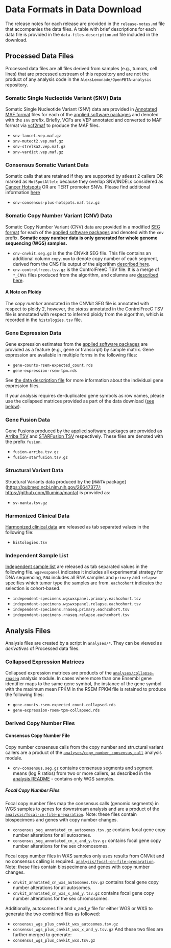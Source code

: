 # Data Formats in Data Download

The release notes for each release are provided in the `release-notes.md` file that accompanies the data files.
A table with brief descriptions for each data file is provided in the `data-files-description.md` file included in the download.

## Processed Data Files

Processed data files are all files derived from samples (e.g., tumors, cell lines) that are processed upstream of this repository and are not the product of any analysis code in the `AlexsLemonade/OpenPBTA-analysis` repository.


### Somatic Single Nucleotide Variant (SNV) Data

Somatic Single Nucleotide Variant (SNV) data are provided in [Annotated MAF format](format/vep-maf.md) files for each of the [applied software packages](https://alexslemonade.github.io/OpenPBTA-manuscript/#somatic-single-nucleotide-variant-calling) and denoted with the `snv` prefix. Briefly, VCFs are VEP annotated and converted to MAF format via [vcf2maf](https://github.com/mskcc/vcf2maf/blob/master/maf2vcf.pl) to produce the MAF files. 

* `snv-lancet.vep.maf.gz`
* `snv-mutect2.vep.maf.gz`
* `snv-strelka2.vep.maf.gz`
* `snv-vardict.vep.maf.gz`

### Consensus Somatic Variant Data
Somatic calls that are retained if they are supported by atleast 2 callers OR marked as `HotSpotAllele` because they overlap SNV/INDELs considered as [Cancer Hotspots](https://www.cancerhotspots.org/#/download) OR are TERT promoter SNVs. Please find additional information [here](https://github.com/kids-first/kf-somatic-workflow/blob/master/docs/kfdrc-consensus-calling.md) 

* `snv-consensus-plus-hotspots.maf.tsv.gz`

### Somatic Copy Number Variant (CNV) Data

Somatic Copy Number Variant (CNV) data are provided in a modified [SEG format](https://software.broadinstitute.org/software/igv/SEG) for each of the [applied software packages](https://alexslemonade.github.io/OpenPBTA-manuscript/#somatic-copy-number-variant-calling) and denoted with the `cnv` prefix.
**Somatic copy number data is only generated for whole genome sequencing (WGS) samples.**

  * `cnv-cnvkit.seg.gz` is the the CNVkit SEG file. This file contains an additional column `copy.num` to denote copy number of each segment, derived from the CNS file output of the algorithm [described here](https://cnvkit.readthedocs.io/en/stable/fileformats.html).
  * `cnv-controlfreec.tsv.gz` is the ControlFreeC TSV file. It is a merge of `*_CNVs` files produced from the algorithm, and columns are [described here](http://boevalab.inf.ethz.ch/FREEC/tutorial.html#OUTPUT).

#### A Note on Ploidy

The _copy number_ annotated in the CNVkit SEG file is annotated with respect to ploidy 2, however, the _status_ annotated in the ControlFreeC TSV file is annotated with respect to inferred ploidy from the algorithm, which is recorded in the `histologies.tsv` file. 

### Gene Expression Data

Gene expression estimates from the [applied software packages](https://alexslemonade.github.io/OpenPBTA-manuscript/#gene-expression-abundance-estimation) are provided as a feature (e.g., gene or transcript) by sample matrix.
Gene expression are available in multiple forms in the following files:

* `gene-counts-rsem-expected_count.rds`
* `gene-expression-rsem-tpm.rds`

See [the data description file](data-description.md) for more information about the individual gene expression files.

If your analysis requires de-duplicated gene symbols as row names, please use the collapsed matrices provided as part of the data download ([see below](#collapsed-expression-matrices)).

### Gene Fusion Data

Gene Fusions produced by the [applied software packages](https://alexslemonade.github.io/OpenPBTA-manuscript/#rna-fusion-calling-and-prioritization) are provided as [Arriba TSV](format/arriba-tsv-header.md) and [STARFusion TSV](./format/starfusion-tsv-header.md) respectively.
These files are denoted with the prefix `fusion`.

* `fusion-arriba.tsv.gz`
* `fusion-starfusion.tsv.gz`

### Structural Variant Data

Structural Variants data produced by the [`MANTA` package](https://pubmed.ncbi.nlm.nih.gov/26647377/; https://github.com/Illumina/manta) is 
provided as:

* `sv-manta.tsv.gz`

### Harmonized Clinical Data

[Harmonized clinical data](https://alexslemonade.github.io/OpenPBTA-manuscript/#clinical-data-harmonization) are released as tab separated values in the following file:

* `histologies.tsv`

### Independent Sample List

[Independent sample list](https://github.com/PediatricOpenTargets/OpenPedCan-analysis/tree/dev/analyses/independent-samples) are released as tab separated values in the following file. `wgswxspanel` indicates it includes all experimental strategy for DNA sequencing, `RNA` includes all RNA samples and `primary` and `relapse` specifies which tumor type the samples are from. `eachcohort` indicates the selection is cohort-based.

* `independent-specimens.wgswxspanel.primary.eachcohort.tsv`
* `independent-specimens.wgswxspanel.relapse.eachcohort.tsv`
* `independent-specimens.rnaseq.primary.eachcohort.tsv`
* `independent-specimens.rnaseq.relapse.eachcohort.tsv`

## Analysis Files

Analysis files are created by a script in `analyses/*`. 
They can be viewed as _derivatives_ of Processed data files.

### Collapsed Expression Matrices

Collapsed expression matrices are products of the [`analyses/collapse-rnaseq`](https://github.com/PediatricOpenTargets/OpenPedCan-analysis/tree/dev/analyses/collapse-rnaseq) analysis module.
In cases where more than one Ensembl gene identifier maps to the same gene symbol, the instance of the gene symbol with the maximum mean FPKM in the RSEM FPKM file is retained to produce the following files:

* `gene-counts-rsem-expected_count-collapsed.rds`  
* `gene-expression-rsem-tpm-collapsed.rds`

### Derived Copy Number Files

#### Consensus Copy Number File

Copy number consensus calls from the copy number and structural variant callers are a product of the [`analyses/copy_number_consensus_call`](https://github.com/PediatricOpenTargets/OpenPedCan-analysis/tree/dev/analyses/copy_number_consensus_call) analysis module. 

* `cnv-consensus.seg.gz` contains consensus segments and segment means (log R ratios) from two or more callers, as described in the [analysis README](https://github.com/PediatricOpenTargets/OpenPedCan-analysis/tree/dev/analyses/copy_number_consensus_call/README.md) - contains only WGS samples. 

##### Focal Copy Number Files

Focal copy number files map the consensus calls (genomic segments) in WGS samples to genes for downstream analysis and are a product of the [`analysis/focal-cn-file-preparation`](https://github.com/PediatricOpenTargets/OpenPedCan-analysis/tree/dev/analyses/focal-cn-file-preparation).
Note: these files contain biospecimens and genes with copy number changes. 

  - `consensus_seg_annotated_cn_autosomes.tsv.gz` contains focal gene copy number alterations for all autosomes.
  - `consensus_seg_annotated_cn_x_and_y.tsv.gz` contains focal gene copy number alterations for the sex chromosomes.
  
  Focal copy number files in WXS samples only uses results from CNVkit and no consensus calling is required. [`analysis/focal-cn-file-preparation`](https://github.com/PediatricOpenTargets/OpenPedCan-analysis/tree/dev/analyses/focal-cn-file-preparation).
Note: these files contain biospecimens and genes with copy number changes. 

  - `cnvkit_annotated_cn_wxs_autosomes.tsv.gz` contains focal gene copy number alterations for all autosomes.
  - `cnvkit_annotated_cn_wxs_x_and_y.tsv.gz` contains focal gene copy number alterations for the sex chromosomes.
  
  Additionally, autosomes file and x_and_y file for either WGS or WXS to generate the two combined files as followed:
  - `consensus_wgs_plus_cnvkit_wxs_autosomes.tsv.gz`
  - `consensus_wgs_plus_cnvkit_wxs_x_and_y.tsv.gz` 
  And these two files are further merged to generate:
  - `consensus_wgs_plus_cnvkit_wxs.tsv.gz`

